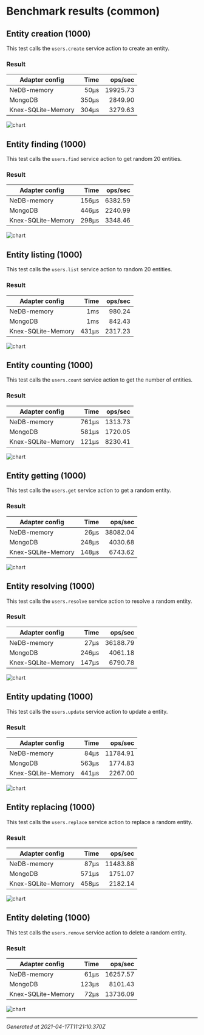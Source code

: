 <!-- THIS PAGE IS GENERATED. DO NOT EDIT MANUALLY! -->
# Benchmark results (common)

## Entity creation (1000)
This test calls the `users.create` service action to create an entity.

### Result

| Adapter config | Time | ops/sec |
| -------------- | ----:| -------:|
| NeDB-memory | 50μs | 19925.73 |
| MongoDB | 350μs | 2849.90 |
| Knex-SQLite-Memory | 304μs | 3279.63 |

![chart](https://image-charts.com/chart?chs=800x450&chtt=Entity%20creation%20%281000%29%7C%28ops%2Fsec%29&chf=b0%2Clg%2C90%2C03a9f4%2C0%2C3f51b5%2C1&chg=0%2C50&chl=%7C%7C%7C%7C%2033%25%20%21%7Cx2%20&chma=0%2C0%2C10%2C10&cht=bvs&chxt=x%2Cy&chxl=0%3A%7CNeDB-memory%7CMongoDB%7CKnex-SQLite-Memory&chd=a%3A19925.728437323007%2C2849.895491482432%2C3279.6288318113293)

## Entity finding (1000)
This test calls the `users.find` service action to get random 20 entities.

### Result

| Adapter config | Time | ops/sec |
| -------------- | ----:| -------:|
| NeDB-memory | 156μs | 6382.59 |
| MongoDB | 446μs | 2240.99 |
| Knex-SQLite-Memory | 298μs | 3348.46 |

![chart](https://image-charts.com/chart?chs=800x450&chtt=Entity%20finding%20%281000%29%7C%28ops%2Fsec%29&chf=b0%2Clg%2C90%2C03a9f4%2C0%2C3f51b5%2C1&chg=0%2C50&chl=%7C%7C%7C%7C%2033%25%20%21%7Cx2%20&chma=0%2C0%2C10%2C10&cht=bvs&chxt=x%2Cy&chxl=0%3A%7CNeDB-memory%7CMongoDB%7CKnex-SQLite-Memory&chd=a%3A6382.5900813832095%2C2240.9916481866076%2C3348.4625406215287)

## Entity listing (1000)
This test calls the `users.list` service action to random 20 entities.

### Result

| Adapter config | Time | ops/sec |
| -------------- | ----:| -------:|
| NeDB-memory | 1ms | 980.24 |
| MongoDB | 1ms | 842.43 |
| Knex-SQLite-Memory | 431μs | 2317.23 |

![chart](https://image-charts.com/chart?chs=800x450&chtt=Entity%20listing%20%281000%29%7C%28ops%2Fsec%29&chf=b0%2Clg%2C90%2C03a9f4%2C0%2C3f51b5%2C1&chg=0%2C50&chl=%7C%7C%7C%7C%2033%25%20%21%7Cx2%20&chma=0%2C0%2C10%2C10&cht=bvs&chxt=x%2Cy&chxl=0%3A%7CNeDB-memory%7CMongoDB%7CKnex-SQLite-Memory&chd=a%3A980.2440245000145%2C842.4315379211848%2C2317.226446783504)

## Entity counting (1000)
This test calls the `users.count` service action to get the number of entities.

### Result

| Adapter config | Time | ops/sec |
| -------------- | ----:| -------:|
| NeDB-memory | 761μs | 1313.73 |
| MongoDB | 581μs | 1720.05 |
| Knex-SQLite-Memory | 121μs | 8230.41 |

![chart](https://image-charts.com/chart?chs=800x450&chtt=Entity%20counting%20%281000%29%7C%28ops%2Fsec%29&chf=b0%2Clg%2C90%2C03a9f4%2C0%2C3f51b5%2C1&chg=0%2C50&chl=%7C%7C%7C%7C%2033%25%20%21%7Cx2%20&chma=0%2C0%2C10%2C10&cht=bvs&chxt=x%2Cy&chxl=0%3A%7CNeDB-memory%7CMongoDB%7CKnex-SQLite-Memory&chd=a%3A1313.731582550854%2C1720.0498141715516%2C8230.41267763982)

## Entity getting (1000)
This test calls the `users.get` service action to get a random entity.

### Result

| Adapter config | Time | ops/sec |
| -------------- | ----:| -------:|
| NeDB-memory | 26μs | 38082.04 |
| MongoDB | 248μs | 4030.68 |
| Knex-SQLite-Memory | 148μs | 6743.62 |

![chart](https://image-charts.com/chart?chs=800x450&chtt=Entity%20getting%20%281000%29%7C%28ops%2Fsec%29&chf=b0%2Clg%2C90%2C03a9f4%2C0%2C3f51b5%2C1&chg=0%2C50&chl=%7C%7C%7C%7C%2033%25%20%21%7Cx2%20&chma=0%2C0%2C10%2C10&cht=bvs&chxt=x%2Cy&chxl=0%3A%7CNeDB-memory%7CMongoDB%7CKnex-SQLite-Memory&chd=a%3A38082.043156246116%2C4030.68309521913%2C6743.622239101553)

## Entity resolving (1000)
This test calls the `users.resolve` service action to resolve a random entity.

### Result

| Adapter config | Time | ops/sec |
| -------------- | ----:| -------:|
| NeDB-memory | 27μs | 36188.79 |
| MongoDB | 246μs | 4061.18 |
| Knex-SQLite-Memory | 147μs | 6790.78 |

![chart](https://image-charts.com/chart?chs=800x450&chtt=Entity%20resolving%20%281000%29%7C%28ops%2Fsec%29&chf=b0%2Clg%2C90%2C03a9f4%2C0%2C3f51b5%2C1&chg=0%2C50&chl=%7C%7C%7C%7C%2033%25%20%21%7Cx2%20&chma=0%2C0%2C10%2C10&cht=bvs&chxt=x%2Cy&chxl=0%3A%7CNeDB-memory%7CMongoDB%7CKnex-SQLite-Memory&chd=a%3A36188.7949548843%2C4061.1824484667854%2C6790.784092411859)

## Entity updating (1000)
This test calls the `users.update` service action to update a entity.

### Result

| Adapter config | Time | ops/sec |
| -------------- | ----:| -------:|
| NeDB-memory | 84μs | 11784.91 |
| MongoDB | 563μs | 1774.83 |
| Knex-SQLite-Memory | 441μs | 2267.00 |

![chart](https://image-charts.com/chart?chs=800x450&chtt=Entity%20updating%20%281000%29%7C%28ops%2Fsec%29&chf=b0%2Clg%2C90%2C03a9f4%2C0%2C3f51b5%2C1&chg=0%2C50&chl=%7C%7C%7C%7C%2033%25%20%21%7Cx2%20&chma=0%2C0%2C10%2C10&cht=bvs&chxt=x%2Cy&chxl=0%3A%7CNeDB-memory%7CMongoDB%7CKnex-SQLite-Memory&chd=a%3A11784.908246499534%2C1774.8280048691026%2C2267.0045032344206)

## Entity replacing (1000)
This test calls the `users.replace` service action to replace a random entity.

### Result

| Adapter config | Time | ops/sec |
| -------------- | ----:| -------:|
| NeDB-memory | 87μs | 11483.88 |
| MongoDB | 571μs | 1751.07 |
| Knex-SQLite-Memory | 458μs | 2182.14 |

![chart](https://image-charts.com/chart?chs=800x450&chtt=Entity%20replacing%20%281000%29%7C%28ops%2Fsec%29&chf=b0%2Clg%2C90%2C03a9f4%2C0%2C3f51b5%2C1&chg=0%2C50&chl=%7C%7C%7C%7C%2033%25%20%21%7Cx2%20&chma=0%2C0%2C10%2C10&cht=bvs&chxt=x%2Cy&chxl=0%3A%7CNeDB-memory%7CMongoDB%7CKnex-SQLite-Memory&chd=a%3A11483.876647087383%2C1751.0659370688304%2C2182.1360306703587)

## Entity deleting (1000)
This test calls the `users.remove` service action to delete a random entity.

### Result

| Adapter config | Time | ops/sec |
| -------------- | ----:| -------:|
| NeDB-memory | 61μs | 16257.57 |
| MongoDB | 123μs | 8101.43 |
| Knex-SQLite-Memory | 72μs | 13736.09 |

![chart](https://image-charts.com/chart?chs=800x450&chtt=Entity%20deleting%20%281000%29%7C%28ops%2Fsec%29&chf=b0%2Clg%2C90%2C03a9f4%2C0%2C3f51b5%2C1&chg=0%2C50&chl=%7C%7C%7C%7C%2033%25%20%21%7Cx2%20&chma=0%2C0%2C10%2C10&cht=bvs&chxt=x%2Cy&chxl=0%3A%7CNeDB-memory%7CMongoDB%7CKnex-SQLite-Memory&chd=a%3A16257.565251593727%2C8101.43256599204%2C13736.086232352603)

--------------------
_Generated at 2021-04-17T11:21:10.370Z_